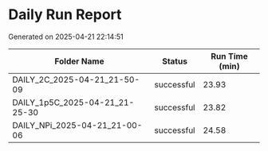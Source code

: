 # Daily Run Report
Generated on 2025-04-21 22:14:51

| Folder Name | Status     | Run Time (min) |
|-------------|------------|----------------|
| DAILY_2C_2025-04-21_21-50-09 | successful | 23.93 |
| DAILY_1p5C_2025-04-21_21-25-30 | successful | 23.82 |
| DAILY_NPi_2025-04-21_21-00-06 | successful | 24.58 |